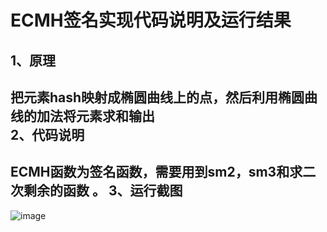 ECMH签名实现代码说明及运行结果
=======
1、原理
-------

把元素hash映射成椭圆曲线上的点，然后利用椭圆曲线的加法将元素求和输出<br>
2、代码说明
----------
ECMH函数为签名函数，需要用到sm2，sm3和求二次剩余的函数
。
3、运行截图
------
![image](https://github.com/ZehaoLiukey/Liuzehao-experiment/blob/main/sm2-rfc6979/3.png)<br>

